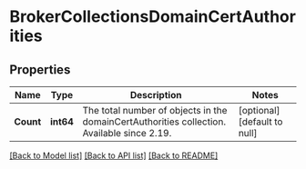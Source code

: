 # BrokerCollectionsDomainCertAuthorities

## Properties
Name | Type | Description | Notes
------------ | ------------- | ------------- | -------------
**Count** | **int64** | The total number of objects in the domainCertAuthorities collection. Available since 2.19. | [optional] [default to null]

[[Back to Model list]](../README.md#documentation-for-models) [[Back to API list]](../README.md#documentation-for-api-endpoints) [[Back to README]](../README.md)

